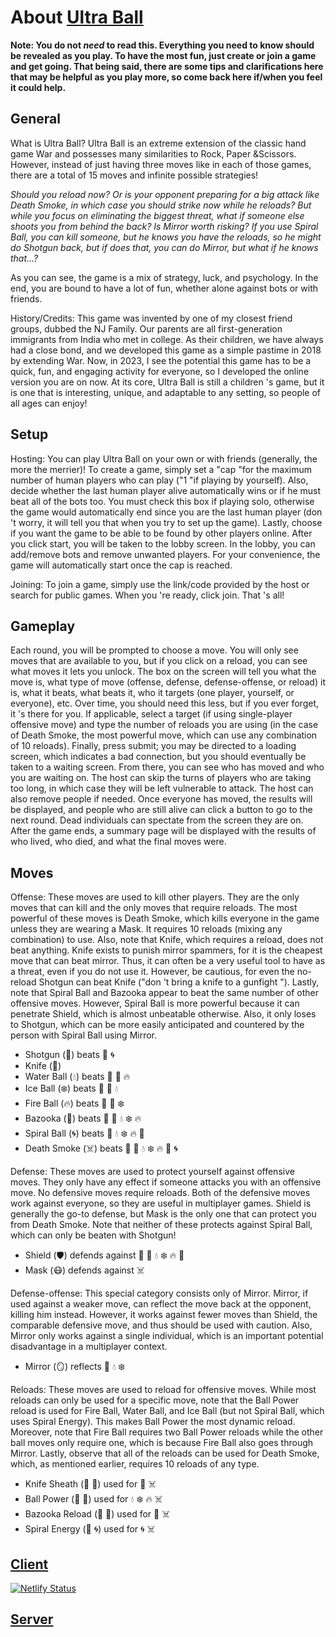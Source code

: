 # About [Ultra Ball](https://ultra.shahprasham.com)

**Note: You do not _need_ to read this. Everything you need to know should be revealed as you play. To have the most fun, just create or join a game and get going. That being said, there are some tips and clarifications here that may be helpful as you play more, so come back here if/when you feel it could help.**

## General

What is Ultra Ball? Ultra Ball is an extreme extension of the classic hand game War and possesses many similarities to Rock, Paper &Scissors. However, instead of just having three moves like in each of those games, there are a total of 15 moves and infinite possible strategies!

_Should you reload now? Or is your opponent preparing for a big attack like Death Smoke, in which case you should strike now while he reloads? But while you focus on eliminating the biggest threat, what if someone else shoots you from behind the back? Is Mirror worth risking? If you use Spiral Ball, you can kill someone, but he knows you have the reloads, so he might do Shotgun back, but if does that, you can do Mirror, but what if he knows that...?_

As you can see, the game is a mix of strategy, luck, and psychology. In the end, you are bound to have a lot of fun, whether alone against bots or with friends.

History/Credits: This game was invented by one of my closest friend groups, dubbed the NJ Family. Our parents are all first-generation immigrants from India who met in college. As their children, we have always had a close bond, and we developed this game as a simple pastime in 2018 by extending War. Now, in 2023, I see the potential this game has to be a quick, fun, and engaging activity for everyone, so I developed the online version you are on now. At its core, Ultra Ball is still a children 's game, but it is one that is interesting, unique, and adaptable to any setting, so people of all ages can enjoy!

## Setup

Hosting: You can play Ultra Ball on your own or with friends (generally, the more the merrier)! To create a game, simply set a "cap "for the maximum number of human players who can play ("1 "if playing by yourself). Also, decide whether the last human player alive automatically wins or if he must beat all of the bots too. You must check this box if playing solo, otherwise the game would automatically end since you are the last human player (don 't worry, it will tell you that when you try to set up the game). Lastly, choose if you want the game to be able to be found by other players online. After you click start, you will be taken to the lobby screen. In the lobby, you can add/remove bots and remove unwanted players. For your convenience, the game will automatically start once the cap is reached.

Joining: To join a game, simply use the link/code provided by the host or search for public games. When you 're ready, click join. That 's all!

## Gameplay

Each round, you will be prompted to choose a move. You will only see moves that are available to you, but if you click on a reload, you can see what moves it lets you unlock. The box on the screen will tell you what the move is, what type of move (offense, defense, defense-offense, or reload) it is, what it beats, what beats it, who it targets (one player, yourself, or everyone), etc. Over time, you should need this less, but if you ever forget, it 's there for you. If applicable, select a target (if using single-player offensive move) and type the number of reloads you are using (in the case of Death Smoke, the most powerful move, which can use any combination of 10 reloads). Finally, press submit; you may be directed to a loading screen, which indicates a bad connection, but you should eventually be taken to a waiting screen. From there, you can see who has moved and who you are waiting on. The host can skip the turns of players who are taking too long, in which case they will be left vulnerable to attack. The host can also remove people if needed. Once everyone has moved, the results will be displayed, and people who are still alive can click a button to go to the next round. Dead individuals can spectate from the screen they are on. After the game ends, a summary page will be displayed with the results of who lived, who died, and what the final moves were.

## Moves

Offense: These moves are used to kill other players. They are the only moves that can kill and the only moves that require reloads. The most powerful of these moves is Death Smoke, which kills everyone in the game unless they are wearing a Mask. It requires 10 reloads (mixing any combination) to use. Also, note that Knife, which requires a reload, does not beat anything. Knife exists to punish mirror spammers, for it is the cheapest move that can beat mirror. Thus, it can often be a very useful tool to have as a threat, even if you do not use it. However, be cautious, for even the no-reload Shotgun can beat Knife ("don 't bring a knife to a gunfight "). Lastly, note that Spiral Ball and Bazooka appear to beat the same number of other offensive moves. However, Spiral Ball is more powerful because it can penetrate Shield, which is almost unbeatable otherwise. Also, it only loses to Shotgun, which can be more easily anticipated and countered by the person with Spiral Ball using Mirror.

- Shotgun (🔫) beats 🔪 🌀
- Knife (🔪)
- Water Ball (💧) beats 🔫 🔪 🔥
- Ice Ball (❄️) beats 🔫 🔪 💧
- Fire Ball (🔥) beats 🔫 🔪 ❄️
- Bazooka (🚀) beats 🔫 🔪 💧 ❄️ 🔥
- Spiral Ball (🌀) beats 🔪 💧 ❄️ 🔥 🚀
- Death Smoke (☠️) beats 🔫 🔪 💧 ❄️ 🔥 🚀 🌀

Defense: These moves are used to protect yourself against offensive moves. They only have any effect if someone attacks you with an offensive move. No defensive moves require reloads. Both of the defensive moves work against everyone, so they are useful in multiplayer games. Shield is generally the go-to defense, but Mask is the only one that can protect you from Death Smoke. Note that neither of these protects against Spiral Ball, which can only be beaten with Shotgun!

- Shield (🛡️) defends against 🔫 🔪 💧 ❄️ 🔥 🚀
- Mask (😷) defends against ☠️

Defense-offense: This special category consists only of Mirror. Mirror, if used against a weaker move, can reflect the move back at the opponent, killing him instead. However, it works against fewer moves than Shield, the comparable defensive move, and thus should be used with caution. Also, Mirror only works against a single individual, which is an important potential disadvantage in a multiplayer context.

- Mirror (🪞) reflects 🔫 💧 ❄️

Reloads: These moves are used to reload for offensive moves. While most reloads can only be used for a specific move, note that the Ball Power reload is used for Fire Ball, Water Ball, and Ice Ball (but not Spiral Ball, which uses Spiral Energy). This makes Ball Power the most dynamic reload. Moreover, note that Fire Ball requires two Ball Power reloads while the other ball moves only require one, which is because Fire Ball also goes through Mirror. Lastly, observe that all of the reloads can be used for Death Smoke, which, as mentioned earlier, requires 10 reloads of any type.

- Knife Sheath (🔄 🔪) used for 🔪 ☠️
- Ball Power (🔄 🔮) used for 💧 ❄️ 🔥 ☠️
- Bazooka Reload (🔄 🚀) used for 🚀 ☠️
- Spiral Energy (🔄 🌀) used for 🌀 ☠️

## [Client](https://github.com/ps-coding/client-ultraball)

[![Netlify Status](https://api.netlify.com/api/v1/badges/c1c12a02-284c-4b7d-bcb4-c173d09ae6e7/deploy-status)](https://app.netlify.com/sites/ultraball/deploys)

## [Server](https://github.com/ps-coding/server-ultraball)
